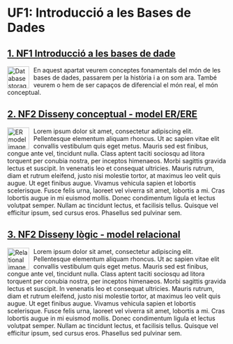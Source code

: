 # UF1: Introducció  a les Bases de Dades

## [1. NF1 Introducció a les bases de dade](<NF1 - Introducció a les bases de dades/README.md>)

<img src="./assets/database-server.png"
     alt="Database storage"
     style="float: left; margin-right: 10px; width:50px" />

En aquest apartat veurem conceptes fonamentals del món de les bases de dades, passarem per la història i a on som ara. També veurem o hem de ser capaços de diferencial el món real, el món conceptual.

## [2. NF2 Disseny conceptual - model ER/ERE](<NF2 - Disseny conceptual - model ER/README.md>)

<img src="./assets/flow-chart.png"
     alt="ER model image"
     style="float: left; margin-right: 10px; width:50px" />

Lorem ipsum dolor sit amet, consectetur adipiscing elit. Pellentesque elementum aliquam rhoncus. Ut ac sapien vitae elit convallis vestibulum quis eget metus. Mauris sed est finibus, congue ante vel, tincidunt nulla. Class aptent taciti sociosqu ad litora torquent per conubia nostra, per inceptos himenaeos. Morbi sagittis gravida lectus et suscipit. In venenatis leo et consequat ultricies. Mauris rutrum, diam et rutrum eleifend, justo nisi molestie tortor, at maximus leo velit quis augue. Ut eget finibus augue. Vivamus vehicula sapien et lobortis scelerisque. Fusce felis urna, laoreet vel viverra sit amet, lobortis a mi. Cras lobortis augue in mi euismod mollis. Donec condimentum ligula et lectus volutpat semper. Nullam ac tincidunt lectus, et facilisis tellus. Quisque vel efficitur ipsum, sed cursus eros. Phasellus sed pulvinar sem.

## [3. NF2 Disseny lògic - model relacional](<NF3 - Disseny lògic - model relacional/README.md>)

<img src="./assets/relational.png"
     alt="Relational image"
     style="float: left; margin-right: 10px; width:50px" />

Lorem ipsum dolor sit amet, consectetur adipiscing elit. Pellentesque elementum aliquam rhoncus. Ut ac sapien vitae elit convallis vestibulum quis eget metus. Mauris sed est finibus, congue ante vel, tincidunt nulla. Class aptent taciti sociosqu ad litora torquent per conubia nostra, per inceptos himenaeos. Morbi sagittis gravida lectus et suscipit. In venenatis leo et consequat ultricies. Mauris rutrum, diam et rutrum eleifend, justo nisi molestie tortor, at maximus leo velit quis augue. Ut eget finibus augue. Vivamus vehicula sapien et lobortis scelerisque. Fusce felis urna, laoreet vel viverra sit amet, lobortis a mi. Cras lobortis augue in mi euismod mollis. Donec condimentum ligula et lectus volutpat semper. Nullam ac tincidunt lectus, et facilisis tellus. Quisque vel efficitur ipsum, sed cursus eros. Phasellus sed pulvinar sem.